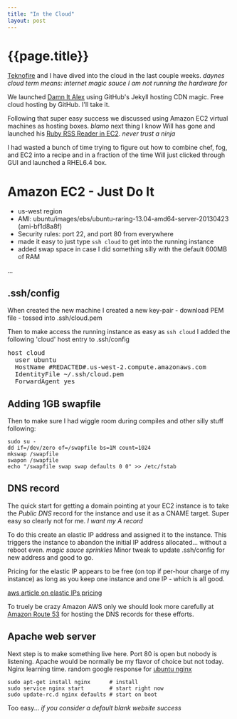 ```yaml
---
title: "In the Cloud"
layout: post
---
```


# {{page.title}} #

[Teknofire](http://teknofire.net) and I have dived into the cloud in the last couple weeks.  _daynes cloud term means: internet magic sauce I am not running the hardware for_

We launched [Damn It Alex](http://damnitalex.com) using GitHub's Jekyll hosting CDN magic. Free cloud hosting by GitHub.  I'll take it.

Following that super easy success we discussed using Amazon EC2 virtual machines as hosting boxes.  *blamo* next thing I know Will has gone and launched his [Ruby RSS Reader in EC2](http://reader.teknofire.net).  _never trust a ninja_

I had wasted a bunch of time trying to figure out how to combine chef, fog, and EC2 into a recipe and in a fraction of the time Will just clicked through GUI and launched a RHEL6.4 box.

# Amazon EC2 - Just Do It # 

* us-west region 
* AMI: ubuntu/images/ebs/ubuntu-raring-13.04-amd64-server-20130423 (ami-bf1d8a8f)
* Security rules: port 22, and port 80 from everywhere
* made it easy to just type `ssh cloud` to get into the running instance
* added swap space in case I did something silly with the default 600MB of RAM

...

## .ssh/config ##

When created the new machine I created a new key-pair - download PEM file - tossed into .ssh/cloud.pem

Then to make access the running instance as easy as `ssh cloud` I added the following 'cloud' host entry to .ssh/config

<pre>
host cloud
  user ubuntu
  HostName #REDACTED#.us-west-2.compute.amazonaws.com
  IdentityFile ~/.ssh/cloud.pem
  ForwardAgent yes
</pre>
 
## Adding 1GB swapfile ##

Then to make sure I had wiggle room during compiles and other silly stuff following:

```Shell
sudo su -
dd if=/dev/zero of=/swapfile bs=1M count=1024
mkswap /swapfile
swapon /swapfile 
echo "/swapfile swap swap defaults 0 0" >> /etc/fstab
```
## DNS record ##

The quick start for getting a domain pointing at your EC2 instance is to take the *Public DNS* record for the instance and use it as a CNAME target.  Super easy so clearly not for me. _I want my A record_

To do this create an elastic IP address and assigned it to the instance.  This triggers the instance to abandon the initial IP address allocated... without a reboot even. _magic sauce sprinkles_  Minor tweak to update .ssh/config for new address and good to go.

Pricing for the elastic IP appears to be free (on top if per-hour charge of my instance) as long as you keep one instance and one IP - which is all good.

[aws article on elastic IPs pricing](http://aws.amazon.com/articles/1346)

To truely be crazy Amazon AWS only we should look more carefully at [Amazon Route 53](http://aws.amazon.com/route53/) for hosting the DNS records for these efforts.

## Apache web server ##

Next step is to make something live here.  Port 80 is open but nobody is listening.  Apache would be normally be my flavor of choice but not today. Nginx learning time. random google response for [ubuntu nginx](https://www.digitalocean.com/community/articles/how-to-install-nginx-on-ubuntu-12-04-lts-precise-pangolin)

```Shell
sudo apt-get install nginx      # install
sudo service nginx start        # start right now
sudo update-rc.d nginx defaults # start on boot
```

Too easy... _if you consider a default blank website success_
